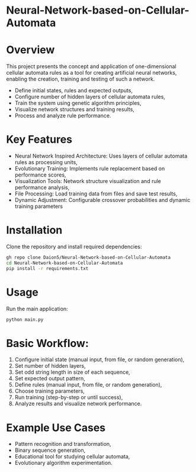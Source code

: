 # Neural-Network-based-on-Cellular-Automata

# Overview
This project presents the concept and application of one-dimensional cellular automata rules as a tool for creating artificial neural networks, enabling the creation, training and testing of such a network.
* Define initial states, rules and expected outputs,
* Configure number of hidden layers of cellular automata rules,
* Train the system using genetic algorithm principles,
* Visualize network structures and training results,
* Process and analyze rule performance.

# Key Features
* Neural Network Inspired Architecture: Uses layers of cellular automata rules as processing units,
* Evolutionary Training: Implements rule replacement based on performance scores,
* Visualization Tools: Network structure visualization and rule performance analysis,
* File Processing: Load training data from files and save test results,
* Dynamic Adjustment: Configurable crossover probabilities and dynamic training parameters

# Installation
Clone the repository and install required dependencies:
```bash
gh repo clone Daion5/Neural-Network-based-on-Cellular-Automata
cd Neural-Network-based-on-Cellular-Automata
pip install -r requirements.txt
```

# Usage
Run the main application:
```bash
python main.py
```

# Basic Workflow:
1. Configure initial state (manual input, from file, or random generation),
2. Set number of hidden layers,
3. Set odd string length in size of each sequence,
4. Set expected output pattern,
5. Define rules (manual input, from file, or random generation),
6. Choose training parameters,
7. Run training (step-by-step or until success),
8. Analyze results and visualize network performance.

# Example Use Cases
* Pattern recognition and transformation,
* Binary sequence generation,
* Educational tool for studying cellular automata,
* Evolutionary algorithm experimentation.
